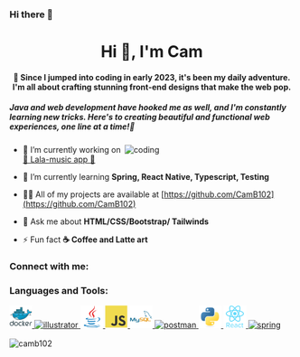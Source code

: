 ### Hi there 👋
<h1 align="center">Hi 👋, I'm Cam</h1>
<h4 align="center">🚀 Since I jumped into coding in early 2023, it's been my daily adventure. I'm all about crafting stunning front-end designs that make the web pop.</h4> 
<h5>Java and web development have hooked me as well, and I'm constantly learning new tricks. Here's to creating beautiful and functional web experiences, one line at a time!🚀</h5>
<img align="right" alt="coding" width="300" src="https://media2.giphy.com/media/VzGQrj8sLH4GLcSiG1/giphy.gif?cid=ecf05e47ufvw38td0gdns5y532oxwjxgdek693ip5ikhw74o&ep=v1_gifs_related&rid=giphy.gif&ct=g">

- 🔭 I’m currently working on [🎵 Lala-music app 🎵](https://github.com/CamB102/Lala-music-app)

- 🌱 I’m currently learning **Spring, React Native, Typescript, Testing**

- 👨‍💻 All of my projects are available at [https://github.com/CamB102](https://github.com/CamB102)

- 💬 Ask me about **HTML/CSS/Bootstrap/ Tailwinds**

- ⚡ Fun fact **☕ Coffee and Latte art**

<h3 align="left">Connect with me:</h3>
<p align="left">
</p>

<h3 align="left">Languages and Tools:</h3>
<p align="left"> <a href="https://www.docker.com/" target="_blank" rel="noreferrer"> <img src="https://raw.githubusercontent.com/devicons/devicon/master/icons/docker/docker-original-wordmark.svg" alt="docker" width="40" height="40"/> </a> <a href="https://www.adobe.com/in/products/illustrator.html" target="_blank" rel="noreferrer"> <img src="https://www.vectorlogo.zone/logos/adobe_illustrator/adobe_illustrator-icon.svg" alt="illustrator" width="40" height="40"/> </a> <a href="https://www.java.com" target="_blank" rel="noreferrer"> <img src="https://raw.githubusercontent.com/devicons/devicon/master/icons/java/java-original.svg" alt="java" width="40" height="40"/> </a> <a href="https://developer.mozilla.org/en-US/docs/Web/JavaScript" target="_blank" rel="noreferrer"> <img src="https://raw.githubusercontent.com/devicons/devicon/master/icons/javascript/javascript-original.svg" alt="javascript" width="40" height="40"/> </a> <a href="https://www.mysql.com/" target="_blank" rel="noreferrer"> <img src="https://raw.githubusercontent.com/devicons/devicon/master/icons/mysql/mysql-original-wordmark.svg" alt="mysql" width="40" height="40"/> </a> <a href="https://postman.com" target="_blank" rel="noreferrer"> <img src="https://www.vectorlogo.zone/logos/getpostman/getpostman-icon.svg" alt="postman" width="40" height="40"/> </a> <a href="https://www.python.org" target="_blank" rel="noreferrer"> <img src="https://raw.githubusercontent.com/devicons/devicon/master/icons/python/python-original.svg" alt="python" width="40" height="40"/> </a> <a href="https://reactjs.org/" target="_blank" rel="noreferrer"> <img src="https://raw.githubusercontent.com/devicons/devicon/master/icons/react/react-original-wordmark.svg" alt="react" width="40" height="40"/> </a> <a href="https://spring.io/" target="_blank" rel="noreferrer"> <img src="https://www.vectorlogo.zone/logos/springio/springio-icon.svg" alt="spring" width="40" height="40"/> </a> </p>

<p><img align="center" src="https://github-readme-streak-stats.herokuapp.com/?user=camb102&" alt="camb102" /></p>
